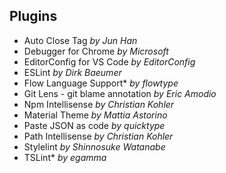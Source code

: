 ## Plugins

- Auto Close Tag *by Jun Han*
- Debugger for Chrome *by Microsoft*
- EditorConfig for VS Code *by EditorConfig*
- ESLint *by Dirk Baeumer*
- Flow Language Support* *by flowtype*
- Git Lens - git blame annotation *by Eric Amodio*
- Npm Intellisense *by Christian Kohler*
- Material Theme *by Mattia Astorino*
- Paste JSON as code *by quicktype*
- Path Intellisense *by Christian Kohler*
- Stylelint *by Shinnosuke Watanabe*
- TSLint* *by egamma*
